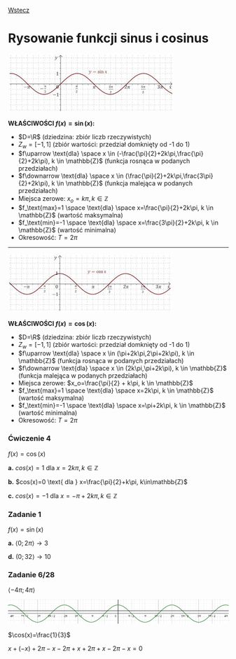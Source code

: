 [Wstecz](../matematyka.md)

# Rysowanie funkcji sinus i cosinus

![](sinusoida.png)

**WŁAŚCIWOŚCI $`f(x)=\sin(x)`$:**

-   $`D=\R`$ (dziedzina: zbiór liczb rzeczywistych)
-   $`Z_w=[-1,1]`$ (zbiór wartości: przedział domknięty od -1 do 1)
-   $`f\uparrow \text{dla} \space x \in (-\frac{\pi}{2}+2k\pi,\frac{\pi}{2}+2k\pi), k \in \mathbb{Z}`$ (funkcja rosnąca w podanych przedziałach)
-   $`f\downarrow \text{dla} \space x \in (\frac{\pi}{2}+2k\pi,\frac{3\pi}{2}+2k\pi), k \in \mathbb{Z}`$ (funkcja malejąca w podanych przedziałach)
-   Miejsca zerowe: $`x_o=k\pi, k \in \mathbb{Z}`$
-   $`f_\text{max}=1 \space \text{dla} \space x=\frac{\pi}{2}+2k\pi, k \in \mathbb{Z}`$ (wartość maksymalna)
-   $`f_\text{min}=-1 \space \text{dla} \space x=\frac{3\pi}{2}+2k\pi, k \in \mathbb{Z}`$ (wartość minimalna)
-   Okresowość: $`T = 2\pi`$

---

![](cosinusoida.png)

**WŁAŚCIWOŚCI $`f(x)=\cos(x)`$:**

-   $`D=\R`$ (dziedzina: zbiór liczb rzeczywistych)
-   $`Z_w=[-1,1]`$ (zbiór wartości: przedział domknięty od -1 do 1)
-   $`f\uparrow \text{dla} \space x \in (\pi+2k\pi,2\pi+2k\pi), k \in \mathbb{Z}`$ (funkcja rosnąca w podanych przedziałach)
-   $`f\downarrow \text{dla} \space x \in (2k\pi,\pi+2k\pi), k \in \mathbb{Z}`$ (funkcja malejąca w podanych przedziałach)
-   Miejsca zerowe: $`x_o=\frac{\pi}{2} + k\pi, k \in \mathbb{Z}`$
-   $`f_\text{max}=1 \space \text{dla} \space x=2k\pi, k \in \mathbb{Z}`$ (wartość maksymalna)
-   $`f_\text{min}=-1 \space \text{dla} \space x=\pi+2k\pi, k \in \mathbb{Z}`$ (wartość minimalna)
-   Okresowość: $`T = 2\pi`$

### Ćwiczenie 4

$`f(x)=\cos(x)`$

**a.** $`cos(x)=1 \text{ dla } x=2k\pi, k\in\mathbb{Z}`$

**b.** $`cos(x)=0 \text{ dla } x=\frac{\pi}{2}+k\pi, k\in\mathbb{Z}`$

**c.** $`cos(x)=-1 \text{ dla } x=-\pi+2k\pi, k\in\mathbb{Z}`$

### Zadanie 1

$`f(x)=\sin(x)`$

**a.** $`\langle 0;2\pi \rangle \rightarrow 3`$

**d.** $`( 0;32 \rangle \rightarrow 10`$

### Zadanie 6/28

$`\langle -4\pi;4\pi \rangle`$

![](cosinusoida_-4pi_4pi.png)

$`\cos(x)=\frac{1}{3}`$

$`x+(-x)+2\pi-x-2\pi+x+2\pi+x-2\pi-x=0`$
